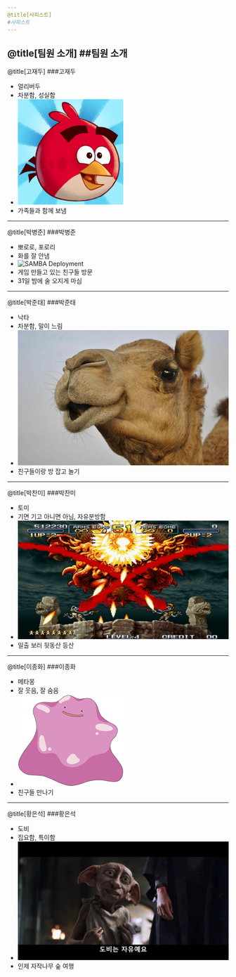 ```yaml
---
@title[사피스트]
#사피스트
---
```

@title[팀원 소개]
##팀원 소개
---
@title[고재두]
###고재두
  * 얼리버두
  * 차분함, 성실함
  * ![SAMBA Deployment](https://raw.githubusercontent.com/crossmarien/public/master/assets/img/1.png)
  * 가족들과 함께 보냄
---
@title[박병준]
###박병준
  * 뽀로로, 포로리
  * 화를 잘 안냄
  * ![SAMBA Deployment](https://onetapbeyond.github.io/resource/img/samba/new-samba-deploy.jpg)
  * 게임 만들고 있는 친구들 방문 
  * 31일 밤에 술 오지게 마심
---
@title[박준태]
###박준태
  * 낙타
  * 차분함, 말이 느림
  * ![SAMBA Deployment](assets/img/3.jpg)
  * 친구들이랑 방 잡고 놀기

---
@title[박찬미]
###박찬미
  * 토미
  * 기면 기고 아니면 아님, 자유분방함
  * ![SAMBA Deployment](assets/img/4.jpg)
  * 일출 보러 뒷동산 등산
  
---
@title[이종화]
###이종화
  * 메타몽
  * 잘 웃음, 잘 숨음
  * ![SAMBA Deployment](assets/img/5.png)
  * 친구들 만나기
  
---
@title[황은석]
###황은석
  * 도비
  * 집요함, 특이함
  * ![SAMBA Deployment](assets/img/6.jpg)
  * 인제 자작나무 숲 여행

